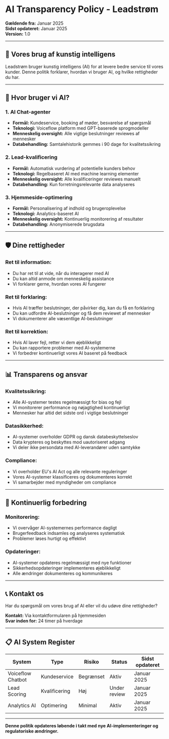 # AI Transparency Policy - Leadstrøm

**Gældende fra:** Januar 2025  
**Sidst opdateret:** Januar 2025  
**Version:** 1.0

---

## 🤖 **Vores brug af kunstig intelligens**

Leadstrøm bruger kunstig intelligens (AI) for at levere bedre service til vores kunder. Denne politik forklarer, hvordan vi bruger AI, og hvilke rettigheder du har.

---

## 🎯 **Hvor bruger vi AI?**

### **1. AI Chat-agenter**
- **Formål:** Kundeservice, booking af møder, besvarelse af spørgsmål
- **Teknologi:** Voiceflow platform med GPT-baserede sprogmodeller
- **Menneskelig oversight:** Alle vigtige beslutninger reviewes af mennesker
- **Databehandling:** Samtalehistorik gemmes i 90 dage for kvalitetssikring

### **2. Lead-kvalificering**
- **Formål:** Automatisk vurdering af potentielle kunders behov
- **Teknologi:** Regelbaseret AI med machine learning elementer
- **Menneskelig oversight:** Alle kvalificeringer reviewes manuelt
- **Databehandling:** Kun forretningsrelevante data analyseres

### **3. Hjemmeside-optimering**
- **Formål:** Personalisering af indhold og brugeroplevelse
- **Teknologi:** Analytics-baseret AI
- **Menneskelig oversight:** Kontinuerlig monitorering af resultater
- **Databehandling:** Anonymiserede brugsdata

---

## 🛡️ **Dine rettigheder**

### **Ret til information:**
- Du har ret til at vide, når du interagerer med AI
- Du kan altid anmode om menneskelig assistance
- Vi forklarer gerne, hvordan vores AI fungerer

### **Ret til forklaring:**
- Hvis AI træffer beslutninger, der påvirker dig, kan du få en forklaring
- Du kan udfordre AI-beslutninger og få dem reviewet af mennesker
- Vi dokumenterer alle væsentlige AI-beslutninger

### **Ret til korrektion:**
- Hvis AI laver fejl, retter vi dem øjeblikkeligt
- Du kan rapportere problemer med AI-systemerne
- Vi forbedrer kontinuerligt vores AI baseret på feedback

---

## 📊 **Transparens og ansvar**

### **Kvalitetssikring:**
- Alle AI-systemer testes regelmæssigt for bias og fejl
- Vi monitorerer performance og nøjagtighed kontinuerligt
- Mennesker har altid det sidste ord i vigtige beslutninger

### **Datasikkerhed:**
- AI-systemer overholder GDPR og dansk databeskyttelseslov
- Data krypteres og beskyttes mod uautoriseret adgang
- Vi deler ikke persondata med AI-leverandører uden samtykke

### **Compliance:**
- Vi overholder EU's AI Act og alle relevante reguleringer
- Vores AI-systemer klassificeres og dokumenteres korrekt
- Vi samarbejder med myndigheder om compliance

---

## 🔄 **Kontinuerlig forbedring**

### **Monitorering:**
- Vi overvåger AI-systemernes performance dagligt
- Brugerfeedback indsamles og analyseres systematisk
- Problemer løses hurtigt og effektivt

### **Opdateringer:**
- AI-systemer opdateres regelmæssigt med nye funktioner
- Sikkerhedsopdateringer implementeres øjeblikkeligt
- Alle ændringer dokumenteres og kommunikeres

---

## 📞 **Kontakt os**

Har du spørgsmål om vores brug af AI eller vil du udøve dine rettigheder?

**Kontakt:** Via kontaktformularen på hjemmesiden  
**Svar inden for:** 24 timer på hverdage

---

## 📋 **AI System Register**

| System | Type | Risiko | Status | Sidst opdateret |
|--------|------|--------|--------|-----------------|
| Voiceflow Chatbot | Kundeservice | Begrænset | Aktiv | Januar 2025 |
| Lead Scoring | Kvalificering | Høj | Under review | Januar 2025 |
| Analytics AI | Optimering | Minimal | Aktiv | Januar 2025 |

---

**Denne politik opdateres løbende i takt med nye AI-implementeringer og regulatoriske ændringer.**